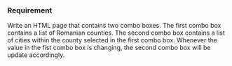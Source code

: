 ### Requirement

Write an HTML page that contains two combo boxes. The first combo box contains a list of Romanian counties. The second combo box contains a list of cities within the county selected in the first combo box. Whenever the value in the fist combo box is changing, the second combo box will be update accordingly.